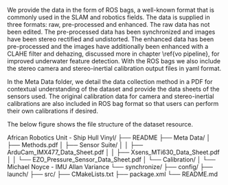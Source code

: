 We provide the data in the form of ROS bags, a well-known format that is commonly used in the SLAM and robotics fields. The data is supplied in three formats: raw, pre-processed and enhanced. The raw data has not been edited. The pre-processed data has been synchronized and images have been stereo rectified and undistorted. The enhanced data has been pre-processed and the images have additionally been enhanced with a CLAHE filter and dehazing, discussed more in chapter \ref{vo pipeline}, for improved underwater feature detection. With the ROS bags we also include the stereo camera and stereo-inertial calibration output files in yaml format. 

In the Meta Data folder, we detail the data collection method in a PDF for contextual understanding of the dataset and provide the data sheets of the sensors used. The original calibration data for camera and stereo-inertial calibrations are also included in ROS bag format so that users can perform their own calibrations if desired.  

The below figure shows the file structure of the dataset resource. 

African Robotics Unit - Ship Hull Vinyl/
├── README
├── Meta Data/
│   ├── Methods.pdf
│   ├── Sensor Suite/
│   │   ├── ArduCam_IMX477_Data_Sheet.pdf
│   │   ├── Xsens_MTi630_Data_Sheet.pdf
│   │   └── EZO_Pressure_Sensor_Data_Sheet.pdf
│   └── Calibration/
│       └── Michael Noyce - IMU Allan Variance
└── synchronize/
    ├── config/
    ├── launch/
    ├── src/
    ├── CMakeLists.txt
    ├── package.xml
    └── README.md